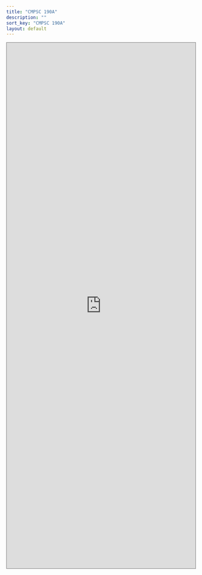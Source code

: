 ```yaml
---
title: "CMPSC 190A"
description: ""
sort_key: "CMPSC 190A"
layout: default
---
```


<style>
     iframe { width: 100%; height: 1400px; }
</style>

<iframe src="https://calendar.google.com/calendar/embed?height=600&wkst=1&bgcolor=%23ffffff&ctz=America%2FLos_Angeles&mode=WEEK&src=Y19jZmZmNTJhNmQ0ZmNlZjY4Yjc5NmY5MmYyNGM0MGVlODhlMTkyMzVmYTUzNTdiYWVkMTBhNWE1ZjhmYTI0YzkyQGdyb3VwLmNhbGVuZGFyLmdvb2dsZS5jb20&color=%23EF6C00" style="border:solid 1px #777" width="800" height="600" frameborder="0" scrolling="no"></iframe>
